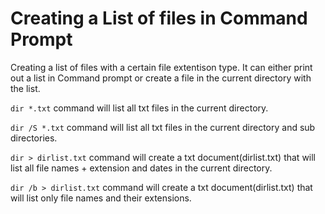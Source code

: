 # Creating a List of files in Command Prompt
Creating a list of files with a certain file extentison type. It can either print out a list in Command prompt or create a file in the current directory with the list.

`dir *.txt` command will list all txt files in the current directory.

`dir /S *.txt` command will list all txt files in the current directory and sub directories.

`dir > dirlist.txt` command will create a txt document(dirlist.txt) that will list all file names + extension and dates in the current directory.

`dir /b > dirlist.txt` command will create a txt document(dirlist.txt) that will list only file names and their extensions.